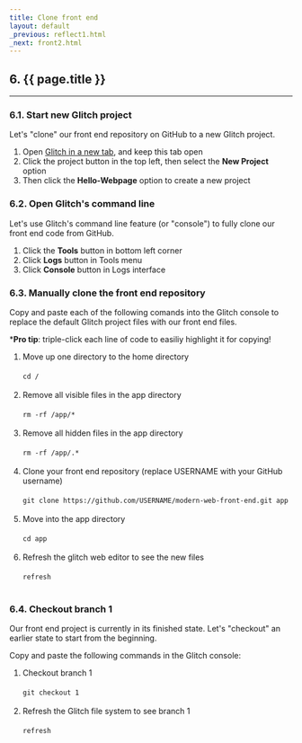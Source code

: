 ```yaml
---
title: Clone front end
layout: default
_previous: reflect1.html
_next: front2.html
---
```


## 6. {{ page.title }}

---

### 6.1. Start new Glitch project

Let's "clone" our front end repository on GitHub to a new Glitch project.

1. Open <a href="https://glitch.com" target="_blank">Glitch in a new tab</a>, and keep this tab open
2. Click the project button in the top left, then select the **New Project** option
3. Then click the **Hello-Webpage** option to create a new project

### 6.2. Open Glitch's command line

Let's use Glitch's command line feature (or "console") to fully clone our front end code from GitHub.

1. Click the **Tools** button in bottom left corner
2. Click **Logs** button in Tools menu
3. Click **Console** button in Logs interface

### 6.3. Manually clone the front end repository

Copy and paste each of the following comands into the Glitch console to replace the default Glitch project files with our front end files.

\***Pro tip**: triple-click each line of code to easiliy highlight it for copying!

<ol>
  <li>Move up one directory to the home directory<br><br><code>cd /</code><br><br></li>
  <li>Remove all visible files in the app directory<br><br><code>rm -rf /app/*</code><br><br></li>
  <li>Remove all hidden files in the app directory<br><br><code>rm -rf /app/.*</code><br><br></li>
  <li>Clone your front end repository (replace USERNAME with your GitHub username)<br><br><code>git clone https://github.com/USERNAME/modern-web-front-end.git app</code><br><br></li>
  <li>Move into the app directory<br><br><code>cd app</code><br><br></li>
  <li>Refresh the glitch web editor to see the new files<br><br><code>refresh</code><br><br></li>
</ol>

### 6.4. Checkout branch 1

Our front end project is currently in its finished state. Let's "checkout" an earlier state to start from the beginning.

Copy and paste the following commands in the Glitch console:

1. Checkout branch 1<br><br><code>git checkout 1</code><br><br>
2. Refresh the Glitch file system to see branch 1<br><br><code>refresh</code><br><br>